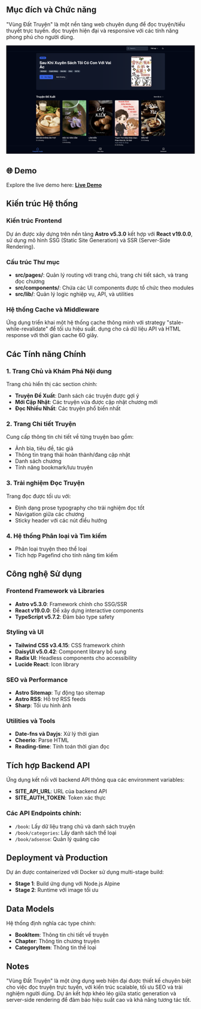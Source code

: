 ## Mục đích và Chức năng

"Vùng Đất Truyện" là một nền tảng web chuyên dụng để đọc truyện/tiểu thuyết trực tuyến. đọc truyện hiện đại và responsive với các tính năng phong phú cho người dùng.

![Vùng Đất Truyện](./src/assets/images/screenshot-vungdattruyen.png "Vùng Đất Truyện")

## 🌐 Demo

Explore the live demo here: [**Live Demo**](https://vungdattruyen.asia/)

## Kiến trúc Hệ thống

### Kiến trúc Frontend

Dự án được xây dựng trên nền tảng **Astro v5.3.0** kết hợp với **React v19.0.0**, sử dụng mô hình SSG (Static Site Generation) và SSR (Server-Side Rendering).

### Cấu trúc Thư mục

- **src/pages/**: Quản lý routing với trang chủ, trang chi tiết sách, và trang đọc chương
- **src/components/**: Chứa các UI components được tổ chức theo modules
- **src/lib/**: Quản lý logic nghiệp vụ, API, và utilities

### Hệ thống Cache và Middleware

Ứng dụng triển khai một hệ thống cache thông minh với strategy "stale-while-revalidate" để tối ưu hiệu suất. dụng cho cả dữ liệu API và HTML response với thời gian cache 60 giây.

## Các Tính năng Chính

### 1. Trang Chủ và Khám Phá Nội dung

Trang chủ hiển thị các section chính:

- **Truyện Đề Xuất**: Danh sách các truyện được gợi ý
- **Mới Cập Nhật**: Các truyện vừa được cập nhật chương mới
- **Đọc Nhiều Nhất**: Các truyện phổ biến nhất

### 2. Trang Chi tiết Truyện

Cung cấp thông tin chi tiết về từng truyện bao gồm:

- Ảnh bìa, tiêu đề, tác giả
- Thông tin trạng thái hoàn thành/đang cập nhật
- Danh sách chương
- Tính năng bookmark/lưu truyện

### 3. Trải nghiệm Đọc Truyện

Trang đọc được tối ưu với:

- Định dạng prose typography cho trải nghiệm đọc tốt
- Navigation giữa các chương
- Sticky header với các nút điều hướng

### 4. Hệ thống Phân loại và Tìm kiếm

- Phân loại truyện theo thể loại
- Tích hợp Pagefind cho tính năng tìm kiếm

## Công nghệ Sử dụng

### Frontend Framework và Libraries

- **Astro v5.3.0**: Framework chính cho SSG/SSR
- **React v19.0.0**: Để xây dựng interactive components
- **TypeScript v5.7.2**: Đảm bảo type safety

### Styling và UI

- **Tailwind CSS v3.4.15**: CSS framework chính
- **DaisyUI v5.0.42**: Component library bổ sung
- **Radix UI**: Headless components cho accessibility
- **Lucide React**: Icon library

### SEO và Performance

- **Astro Sitemap**: Tự động tạo sitemap
- **Astro RSS**: Hỗ trợ RSS feeds
- **Sharp**: Tối ưu hình ảnh

### Utilities và Tools

- **Date-fns và Dayjs**: Xử lý thời gian
- **Cheerio**: Parse HTML
- **Reading-time**: Tính toán thời gian đọc

## Tích hợp Backend API

Ứng dụng kết nối với backend API thông qua các environment variables:

- **SITE_API_URL**: URL của backend API
- **SITE_AUTH_TOKEN**: Token xác thực

### Các API Endpoints chính:

- `/book`: Lấy dữ liệu trang chủ và danh sách truyện
- `/book/categories`: Lấy danh sách thể loại
- `/book/adsense`: Quản lý quảng cáo

## Deployment và Production

Dự án được containerized với Docker sử dụng multi-stage build:

- **Stage 1**: Build ứng dụng với Node.js Alpine
- **Stage 2**: Runtime với image tối ưu

## Data Models

Hệ thống định nghĩa các type chính:

- **BookItem**: Thông tin chi tiết về truyện
- **Chapter**: Thông tin chương truyện
- **CategoryItem**: Thông tin thể loại

## Notes

"Vùng Đất Truyện" là một ứng dụng web hiện đại được thiết kế chuyên biệt cho việc đọc truyện trực tuyến, với kiến trúc scalable, tối ưu SEO và trải nghiệm người dùng. Dự án kết hợp khéo léo giữa static generation và server-side rendering để đảm bảo hiệu suất cao và khả năng tương tác tốt.
